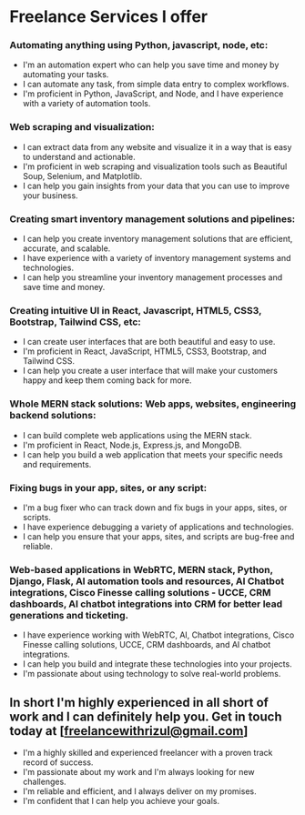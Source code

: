 # Freelance Services I offer

### Automating anything using Python, javascript, node, etc:

- I'm an automation expert who can help you save time and money by automating your tasks.
- I can automate any task, from simple data entry to complex workflows.
- I'm proficient in Python, JavaScript, and Node, and I have experience with a variety of automation tools.

### Web scraping and visualization:

- I can extract data from any website and visualize it in a way that is easy to understand and actionable.
- I'm proficient in web scraping and visualization tools such as Beautiful Soup, Selenium, and Matplotlib.
- I can help you gain insights from your data that you can use to improve your business.

### Creating smart inventory management solutions and pipelines:

- I can help you create inventory management solutions that are efficient, accurate, and scalable.
- I have experience with a variety of inventory management systems and technologies.
- I can help you streamline your inventory management processes and save time and money.


### Creating intuitive UI in React, Javascript, HTML5, CSS3, Bootstrap, Tailwind CSS, etc:

- I can create user interfaces that are both beautiful and easy to use.
- I'm proficient in React, JavaScript, HTML5, CSS3, Bootstrap, and Tailwind CSS.
- I can help you create a user interface that will make your customers happy and keep them coming back for more.

### Whole MERN stack solutions: Web apps, websites, engineering backend solutions:

- I can build complete web applications using the MERN stack.
- I'm proficient in React, Node.js, Express.js, and MongoDB.
- I can help you build a web application that meets your specific needs and requirements.

### Fixing bugs in your app, sites, or any script:

- I'm a bug fixer who can track down and fix bugs in your apps, sites, or scripts.
- I have experience debugging a variety of applications and technologies.
- I can help you ensure that your apps, sites, and scripts are bug-free and reliable.

### Web-based applications in WebRTC, MERN stack, Python, Django, Flask, AI automation tools and resources, AI Chatbot integrations, Cisco Finesse calling solutions - UCCE, CRM dashboards, AI chatbot integrations into CRM for better lead generations and ticketing.

- I have experience working with WebRTC, AI, Chatbot integrations, Cisco Finesse calling solutions, UCCE, CRM dashboards, and AI chatbot integrations.
- I can help you build and integrate these technologies into your projects.
- I'm passionate about using technology to solve real-world problems.

## In short I'm highly experienced in all short of work and I can definitely help you. Get in touch today at [freelancewithrizul@gmail.com]

- I'm a highly skilled and experienced freelancer with a proven track record of success.
- I'm passionate about my work and I'm always looking for new challenges.
- I'm reliable and efficient, and I always deliver on my promises.
- I'm confident that I can help you achieve your goals.


  
